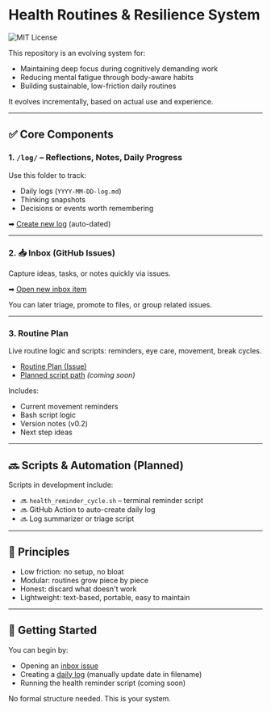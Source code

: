# Health Routines & Resilience System
![MIT License](https://img.shields.io/github/license/dmitriz/health-routines)

This repository is an evolving system for:

- Maintaining deep focus during cognitively demanding work
- Reducing mental fatigue through body-aware habits
- Building sustainable, low-friction daily routines

It evolves incrementally, based on actual use and experience.

---

## ✅ Core Components

### 1. `/log/` – Reflections, Notes, Daily Progress
Use this folder to track:
- Daily logs (`YYYY-MM-DD-log.md`)
- Thinking snapshots
- Decisions or events worth remembering

➡ <a href="https://github.com/dmitriz/health-routines/new/main/log?filename=YYYY-MM-DD-log.md" onclick="this.href=this.href.replace('YYYY-MM-DD', new Date().toISOString().slice(0,10))">Create new log</a> (auto-dated)

---

### 2. 📥 Inbox (GitHub Issues)
Capture ideas, tasks, or notes quickly via issues.

➡ [Open new inbox item](https://github.com/dmitriz/health-routines/issues/new)

You can later triage, promote to files, or group related issues.

---

### 3. **Routine Plan**
Live routine logic and scripts: reminders, eye care, movement, break cycles.

- [Routine Plan (Issue)](https://github.com/dmitriz/health-routines/issues/5)
- [Planned script path](scripts/health_reminder_cycle.sh) *(coming soon)*

Includes:
- Current movement reminders
- Bash script logic
- Version notes (v0.2)
- Next step ideas

---

## 🔜 Scripts & Automation (Planned)

Scripts in development include:
- 🔜 `health_reminder_cycle.sh` – terminal reminder script
- 🔜 GitHub Action to auto-create daily log
- 🔜 Log summarizer or triage script

---

## 🧠 Principles

- Low friction: no setup, no bloat
- Modular: routines grow piece by piece
- Honest: discard what doesn't work
- Lightweight: text-based, portable, easy to maintain

---

## 🔄 Getting Started

You can begin by:
- Opening an [inbox issue](https://github.com/dmitriz/health-routines/issues/new)
- Creating a [daily log](https://github.com/dmitriz/health-routines/new/main/log?filename=<YYYY-MM-DD>-log.md) (manually update date in filename)
- Running the health reminder script (coming soon)

No formal structure needed. This is your system.
